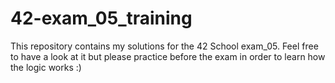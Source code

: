 # 42-exam_05_training

This repository contains my solutions for the 42 School exam_05.
Feel free to have a look at it but please practice before the exam in order to learn how the logic works :)
